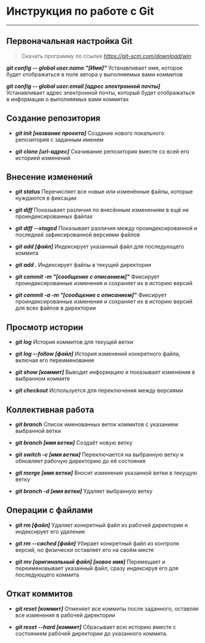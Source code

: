 # Инструкция по работе с Git
***
## Первоначальная настройка Git

>Скачать программу по ссылке *<https://git-scm.com/download/win>*

***git config -- global user.name "[Имя]"***
Устанавливает имя, которое будет отображаться в поле автора у выполняемых вами коммитов

***git config -- global user.email [адрес электронной почты]***
Устанавливает адрес электронной почты, который будет отображаться в информации о выполняемых вами коммитах

## Создание репозитория

* ***git init [название проекта]***
Создание нового локального репозитория с заданным именем

* ***git clone [url-адрес]***
Скачивание репозитория вместе со всей его историей изменений

## Внесение изменений

* ***git status***
Перечисляет все новые или изменённые файлы, которые нуждаются в фиксации

* ***git diff***
Показывает различия по внесённым изменениям в ещё не проиндексированных файлах

* ***git diff --staged***
Показывает различия между проиндексированной и последней зафиксированной версиями файлов

* ***git add [файл]***
Индексирует указанный файл для последующего коммита

* ***git add .***
Индексирует файлы в текущей директории

* ***git commit -m "[сообщение с описанием]"***
Фиксирует проиндексированные изменения и сохраняет их в историю версий

* ***git commit -a -m "[сообщение с описанием]"***
Фиксирует проиндексированные изменения и сохраняет их в историю версий для всех файлов в директории

## Просмотр истории

* ***git log***
История коммитов для текущей ветки

* ***git log --follow [файл]***
История изменений конкретного файла, включая его переименование

* ***git show [коммит]***
Выводит информацию и показывает изменения в выбранном коммите

* ***git checkout*** Используется для переключения между версиями

## Коллективная работа

* ***git branch***
Список именованных веток коммитов с указанием выбранной ветки

* ***git branch [имя ветки]***
Создаёт новую ветку

* ***git switch -c [имя ветки]***
Переключается на выбранную ветку и обновляет рабочую директорию до её состояния

* ***git merge [имя ветки]***
Вносит изменения указанной ветки в текущую ветку

* ***git branch -d [имя ветки]***
Удаляет выбранную ветку

## Операции с файлами

* ***git rm [файл]***
Удаляет конкретный файл из рабочей директории и индексирует его удаление 

* ***git rm --cached [файл]***
Убирает конкретный файл из контроля версий, но физически оставляет его на своём месте

* ***git mv [оригинальный файл] [новое имя]***
Перемещает и переименовывает указанный файл, сразу индексируя его для последующего коммита


## Откат коммитов

* ***git reset [коммит]***
Отменяет все коммиты после заданного, оставляя все изменения в рабочей директории

* ***git reset --hard [коммит]***
Сбрасывает всю историю вместе с состоянием рабочей директории до указанного коммита.